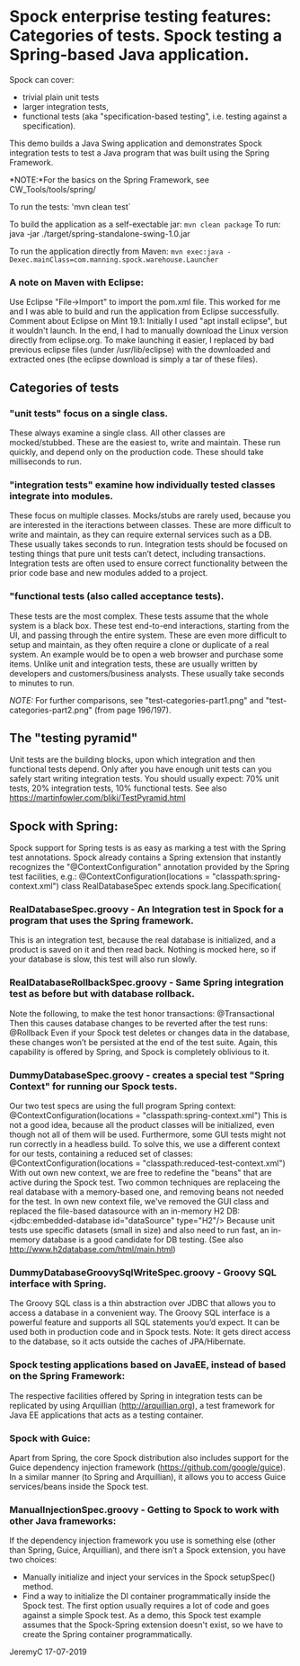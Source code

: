 # Spock enterprise testing features: Categories of tests. Spock testing a Spring-based Java application.

Spock can cover:
- trivial plain unit tests
- larger integration tests,
- functional tests (aka "specification-based testing", i.e. testing against a specification).

This demo builds a Java Swing application and demonstrates Spock integration 
tests to test a Java program that was built using the Spring Framework.


*NOTE:*For the basics on the Spring Framework, see CW_Tools/tools/spring/


To run the tests:
'mvn clean test`

To build the application as a self-exectable jar:
`mvn clean package`
To run:
java -jar ./target/spring-standalone-swing-1.0.jar

To run the application directly from Maven:
`mvn exec:java -Dexec.mainClass=com.manning.spock.warehouse.Launcher`


### A note on Maven with Eclipse:
Use Eclipse "File->Import" to import the pom.xml file. This worked for me and I was
able to build and run the application from Eclipse successfully.
Comment about Eclipse on Mint 19.1:
Initially I used "apt install eclipse", but it wouldn't launch. In the end, I had to
manually download the Linux version directly from eclipse.org. To make launching it
easier,  I replaced by bad previous eclipse files (under /usr/lib/eclipse) with the
downloaded and extracted ones (the eclipse download is simply a tar of these files).


## Categories of tests

### "unit tests" focus on a single class.
These always examine a single class. All other classes are mocked/stubbed.
These are the easiest to, write and maintain. 
These run quickly, and depend only on the production code.
These should take milliseconds to run.

### "integration tests" examine how individually tested classes integrate into modules.
These focus on multiple classes. 
Mocks/stubs are rarely used, because you are interested in the iteractions between classes.
These are more difficult to write and maintain, as they can require external services such as a DB.
These usually takes seconds to run.
Integration tests should be focused on testing things that pure unit tests can’t detect, including transactions.
Integration tests are often used to ensure correct functionality between the prior code base and new modules added to a project.

### "functional tests (also called acceptance tests).
These tests are the most complex. 
These tests assume that the whole system is a black box.
These test end-to-end interactions, starting from the UI, and passing through the entire system.
These are even more difficult to setup and maintain, as they often require a clone or duplicate of a real system.
An example would be to open a web browser and purchase some items.
Unlike unit and integration tests, these are usually written by developers and customers/business analysts.
These usually take seconds to minutes to run.

*NOTE:* For further comparisons, see "test-categories-part1.png" and "test-categories-part2.png" (from page 196/197).

## The "testing pyramid"
Unit tests are the building blocks, upon which integration and then functional tests depend.
Only after you have enough unit tests can you safely start writing integration tests.
You should usually expect: 70% unit tests, 20% integration tests, 10% functional tests.
See also https://martinfowler.com/bliki/TestPyramid.html


## Spock with Spring:
Spock support for Spring tests is as easy as marking a test with the Spring test annotations.
Spock already contains a Spring extension that instantly recognizes the "@ContextConfiguration"
annotation provided by the Spring test facilities, e.g.:
	@ContextConfiguration(locations = "classpath:spring-context.xml")
	class RealDatabaseSpec extends spock.lang.Specification{

### RealDatabaseSpec.groovy - An Integration test in Spock for a program that uses the Spring framework.
This is an integration test, because the real database is initialized, and a product is saved on it 
and then read back. Nothing is mocked here, so if your database is slow, this test will also run slowly.

### RealDatabaseRollbackSpec.groovy - Same Spring integration test as before but with database rollback.
Note the following, to make the test honor transactions:
	@Transactional
Then this causes database changes to be reverted after the test runs:
	@Rollback
Even if your Spock test deletes or changes data in the database, these changes won’t be persisted at 
the end of the test suite. Again, this capability is offered by Spring, and Spock is completely 
oblivious to it.

### DummyDatabaseSpec.groovy - creates a special test "Spring Context" for running our Spock tests.
Our two test specs are using the full program Spring context:
	@ContextConfiguration(locations = "classpath:spring-context.xml")
This is not a good idea, because all the product classes will be initialized, even though not all
of them will be used. Furthermore, some GUI tests might not run correctly in a headless build.
To solve this, we use a different context for our tests, containing a reduced set of classes:
	@ContextConfiguration(locations = "classpath:reduced-test-context.xml")
With out own new context, we are free to redefine the "beans" that are active during the Spock
test. Two common techniques are replaceing the real database with a memory-based one, and 
removing beans not needed for the test. In own new context file, we've removed the GUI class and
replaced the file-based datasource with an in-memory H2 DB:
	<jdbc:embedded-database id="dataSource" type="H2"/> 
Because unit tests use specific datasets (small in size) and also need to run fast, an in-memory 
database is a good candidate for DB testing.
(See also http://www.h2database.com/html/main.html)

### DummyDatabaseGroovySqlWriteSpec.groovy - Groovy SQL interface with Spring.
The Groovy SQL class is a thin abstraction over JDBC that allows you to access a database in a 
convenient way. The Groovy SQL interface is a powerful feature and supports all SQL statements 
you’d expect. It can be used both in production code and in Spock tests.
Note: It gets direct access to the database, so it acts outside the caches of JPA/Hibernate.


### Spock testing applications based on JavaEE, instead of based on the Spring Framework:
The respective facilities offered by Spring in integration tests can be replicated by using
Arquillian (http://arquillian.org), a test framework for Java EE applications that acts as a 
testing container.


### Spock with Guice:
Apart from Spring, the core Spock distribution also includes support for the Guice dependency 
injection framework (https://github.com/google/guice). In a similar manner (to Spring and
Arquillian), it allows you to access Guice services/beans inside the Spock test.


### ManualInjectionSpec.groovy - Getting to Spock to work with other Java frameworks:
If the dependency injection framework you use is something else (other than Spring, Guice, Arquillian),
and there isn’t a Spock extension, you have two choices:
- Manually initialize and inject your services in the Spock setupSpec() method.
- Find a way to initialize the DI container programmatically inside the Spock test.
The first option usually requires a lot of code and goes against a simple Spock test. 
As a demo, this Spock test example assumes that the Spock-Spring extension doesn't exist, so we 
have to create the Spring container programmatically.


JeremyC 17-07-2019
